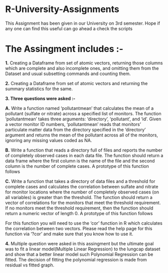 # R-University-Assignments
This Assignment has been given in our University on 3rd semester. Hope if any one can find this useful can go ahead a check the scripts 

# The Assingment includes :-

**1.** Creating a Dataframe from set of atomic vectors, returning those columns which are complete and also incomplete ones, and omitting them from the Dataset and usual subsetting commands and counting them.

**2.** Creating a Dataframe from set of atomic vectors and returning the summary statistics for the same.

**3. Three questions were asked :-**

 **A.** Write a function named ‘pollutantmean’ that calculates the mean of a pollutant (sulfate or nitrate) across a specified list          of monitors. The function ‘pollutantmean’ takes three arguments: ‘directory’, ‘pollutant’, and ‘id’. Given a vector monitor ID numbers, ‘pollutantmean’ reads that monitors’ particulate matter data from the directory specified in the ‘directory’ argument and returns the mean of the pollutant across all of the monitors, ignoring any missing values coded as NA.

 **B.** Write a function that reads a directory full of files and reports the number of completely observed cases in each data file. The function should return a data frame where the first column is the name of the file and the second column is the number of complete cases. A prototype of this function follows

 **C.** Write a function that takes a directory of data files and a threshold for complete cases and calculates the correlation between sulfate and nitrate for monitor locations where the number of completely observed cases (on all variables) is greater than the threshold. The function should return a vector of correlations for the monitors that meet the threshold requirement. If no monitors meet the threshold requirement, then the function should return a numeric vector of length 0. A prototype of this function follows

For this function you will need to use the ‘cor’ function in R which calculates the correlation between two vectors. Please read the help page for this function via ‘?cor’ and make sure that you know how to use it.

 **4.** Multiple question were asked in this assingment but the ultimate goal was to fit a linear model(Multiple Linear Regression) to the lungcap dataset and show that a better linear model such Polynomial Regression can be fitted. The decision of fitting the polynomial regression is made from residual vs fitted graph.

